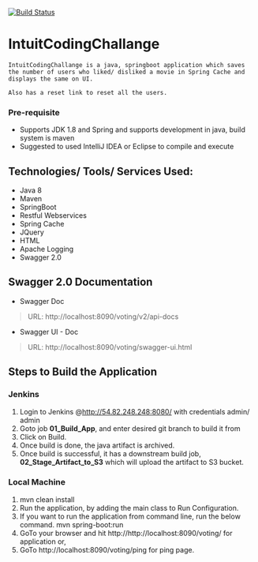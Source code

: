 [![Build Status](http://54.82.248.248:8080/job/01_Build_App/badge/icon)](http://54.82.248.248:8080/job/01_Build_App/)

# IntuitCodingChallange
	
	IntuitCodingChallange is a java, springboot application which saves the number of users who liked/ disliked a movie in Spring Cache and displays the same on UI.

	Also has a reset link to reset all the users.

### Pre-requisite
- Supports JDK 1.8 and Spring and supports development in java, build system is maven
- Suggested to used IntelliJ IDEA or Eclipse to compile and execute


## Technologies/ Tools/ Services Used:
- Java 8
- Maven
- SpringBoot
- Restful Webservices
- Spring Cache
- JQuery
- HTML
- Apache Logging
- Swagger 2.0

## Swagger 2.0 Documentation
*	Swagger Doc
>	URL: http://localhost:8090/voting/v2/api-docs

*	Swagger UI - Doc
>	URL: http://localhost:8090/voting/swagger-ui.html


## Steps to Build the Application
### Jenkins
1. Login to Jenkins @http://54.82.248.248:8080/ with credentials admin/ admin
2. Goto job **01_Build_App**, and enter desired git branch to build it from
3. Click on Build.
4. Once build is done, the java artifact is archived.
5. Once build is successful, it has a downstream build job, **02_Stage_Artifact_to_S3** which will upload the artifact to 		S3 bucket.

### Local Machine
1. mvn clean install
2. Run the application, by adding the main class to Run Configuration.
3. If you want to run the application from command line, run the below command.
	mvn spring-boot:run
4. GoTo your browser and hit http://http://localhost:8090/voting/ for application or,
5. GoTo http://localhost:8090/voting/ping for ping page.
